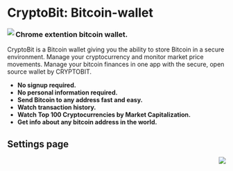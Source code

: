 # CryptoBit: Bitcoin-wallet

<img align="left" src="https://github.com/edmlbox/CryptoBit-Bitcoin-wallet/blob/master/readmeIMG/home.jpg">

<h3>Chrome extention bitcoin wallet.</h3>

<p>CryptoBit is a Bitcoin wallet giving you the ability to store Bitcoin in a secure environment. 
Manage your cryptocurrency and monitor market price movements. 
Manage your bitcoin finances in one app with the secure, open source wallet by CRYPTOBIT.  </p>

<ul>
  <li><strong>No signup required.<strong></li>
  <li><strong>No personal information required.</strong> </li>
    <li>Send Bitcoin to any address fast and easy.</li>
  <li>Watch transaction history.</li>
      <li>Watch Top 100 Cryptocurrencies by Market Capitalization.</li>
  <li>Get info about any bitcoin address in the world.</li>
</ul>
  


<h2> Settings page</h2>
    
<img align="right" src="https://github.com/edmlbox/CryptoBit-Bitcoin-wallet/blob/master/readmeIMG/setting.jpg">
